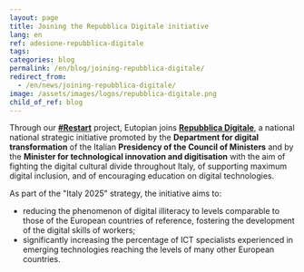 ```yaml
---
layout: page
title: Joining the Repubblica Digitale initiative
lang: en
ref: adesione-repubblica-digitale
tags:
categories: blog
permalink: /en/blog/joining-repubblica-digitale/
redirect_from:
  - /en/news/joining-repubblica-digitale/
image: /assets/images/logos/repubblica-digitale.png
child_of_ref: blog
---
```


Through our [**#Restart**](/en/restart/project) project, Eutopian joins
[**Repubblica Digitale**](https://innovazione.gov.it/it/repubblica-digitale/),
a national national strategic initiative promoted by the **Department for
digital transformation** of the Italian **Presidency of the Council of
Ministers** and by the **Minister for technological innovation and
digitisation** with the aim of fighting the digital cultural divide throughout
Italy, of supporting maximum digital inclusion, and of encouraging education on
digital technologies.

As part of the "Italy 2025" strategy, the initiative aims to:

* reducing the phenomenon of digital illiteracy to levels comparable to those
  of the European countries of reference, fostering the development of the
  digital skills of workers;
* significantly increasing the percentage of ICT specialists experienced in
  emerging technologies reaching the levels of many other European countries.
